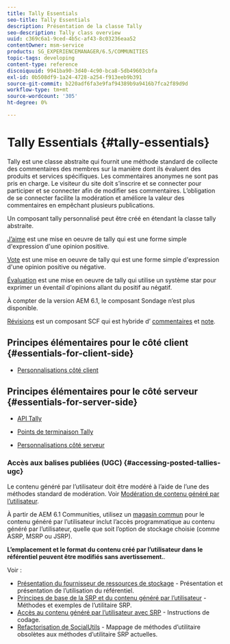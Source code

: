 ```yaml
---
title: Tally Essentials
seo-title: Tally Essentials
description: Présentation de la classe Tally
seo-description: Tally class overview
uuid: c369c6a1-9ced-4b5c-af43-8c03236eaa52
contentOwner: msm-service
products: SG_EXPERIENCEMANAGER/6.5/COMMUNITIES
topic-tags: developing
content-type: reference
discoiquuid: 9941ba90-3d40-4c90-bca8-5db49603cbfa
exl-id: 0b508df9-1a24-4728-a254-f913eeb9b391
source-git-commit: b220adf6fa3e9faf94389b9a9416b7fca2f89d9d
workflow-type: tm+mt
source-wordcount: '305'
ht-degree: 0%

---
```


# Tally Essentials {#tally-essentials}

Tally est une classe abstraite qui fournit une méthode standard de collecte des commentaires des membres sur la manière dont ils évaluent des produits et services spécifiques. Les commentaires anonymes ne sont pas pris en charge. Le visiteur du site doit s’inscrire et se connecter pour participer et se connecter afin de modifier ses commentaires. L’obligation de se connecter facilite la modération et améliore la valeur des commentaires en empêchant plusieurs publications.

Un composant tally personnalisé peut être créé en étendant la classe tally abstraite.

[J’aime](essentials-liking.md) est une mise en oeuvre de tally qui est une forme simple d&#39;expression d&#39;une opinion positive.

[Vote](essentials-voting.md) est une mise en oeuvre de tally qui est une forme simple d&#39;expression d&#39;une opinion positive ou négative.

[Évaluation](rating-basics.md) est une mise en oeuvre de tally qui utilise un système star pour exprimer un éventail d&#39;opinions allant du positif au négatif.

À compter de la version AEM 6.1, le composant Sondage n’est plus disponible.

[Révisions](reviews-basics.md) est un composant SCF qui est hybride d’ [commentaires](essentials-comments.md) et [note](rating-basics.md).

## Principes élémentaires pour le côté client {#essentials-for-client-side}

* [Personnalisations côté client](client-customize.md)

## Principes élémentaires pour le côté serveur {#essentials-for-server-side}

* [API Tally](https://helpx.adobe.com/experience-manager/6-5/sites/developing/using/reference-materials/javadoc/com/adobe/cq/social/tally/client/api/package-summary.html)

* [Points de terminaison Tally](https://helpx.adobe.com/experience-manager/6-5/sites/developing/using/reference-materials/javadoc/com/adobe/cq/social/tally/client/endpoints/package-summary.html)

* [Personnalisations côté serveur](server-customize.md)

### Accès aux balises publiées (UGC) {#accessing-posted-tallies-ugc}

Le contenu généré par l’utilisateur doit être modéré à l’aide de l’une des méthodes standard de modération.
Voir [Modération de contenu généré par l’utilisateur](moderate-ugc.md).

À partir de AEM 6.1 Communities, utilisez un [magasin commun](working-with-srp.md) pour le contenu généré par l’utilisateur inclut l’accès programmatique au contenu généré par l’utilisateur, quelle que soit l’option de stockage choisie (comme ASRP, MSRP ou JSRP).

**L’emplacement et le format du contenu créé par l’utilisateur dans le référentiel peuvent être modifiés sans avertissement.**.

Voir :

* [Présentation du fournisseur de ressources de stockage](srp.md) - Présentation et présentation de l’utilisation du référentiel.
* [Principes de base de la SRP et du contenu généré par l’utilisateur](srp-and-ugc.md) - Méthodes et exemples de l’utilitaire SRP.
* [Accès au contenu généré par l’utilisateur avec SRP](accessing-ugc-with-srp.md) - Instructions de codage.
* [Refactorisation de SocialUtils](socialutils.md) - Mappage de méthodes d’utilitaire obsolètes aux méthodes d’utilitaire SRP actuelles.
